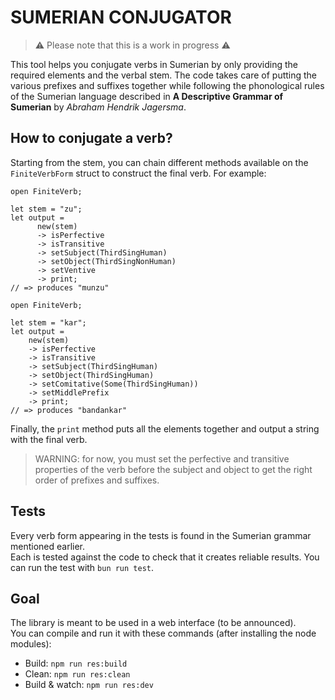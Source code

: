 # SUMERIAN CONJUGATOR

> ⚠️ Please note that this is a work in progress ⚠️

This tool helps you conjugate verbs in Sumerian by only providing the required elements and the verbal stem. The code takes care of putting the various prefixes and suffixes together while following the phonological rules of the Sumerian language described in **A Descriptive Grammar of Sumerian** by _Abraham Hendrik Jagersma_.

## How to conjugate a verb?

Starting from the stem, you can chain different methods available on the `FiniteVerbForm` struct to construct the final verb.
For example:

```res
open FiniteVerb;

let stem = "zu";
let output =
      new(stem)
      -> isPerfective
      -> isTransitive
      -> setSubject(ThirdSingHuman)
      -> setObject(ThirdSingNonHuman)
      -> setVentive
      -> print;
// => produces "munzu"
```

```res
open FiniteVerb;

let stem = "kar";
let output =
    new(stem)
    -> isPerfective
    -> isTransitive
    -> setSubject(ThirdSingHuman)
    -> setObject(ThirdSingHuman)
    -> setComitative(Some(ThirdSingHuman))
    -> setMiddlePrefix
    -> print;
// => produces "bandankar"
```

Finally, the `print` method puts all the elements together and output a string with the final verb.

> WARNING: for now, you must set the perfective and transitive properties of the verb before the subject and object to get the right order of prefixes and suffixes.

## Tests

Every verb form appearing in the tests is found in the Sumerian grammar mentioned earlier.  
Each is tested against the code to check that it creates reliable results.
You can run the test with `bun run test`.

## Goal

The library is meant to be used in a web interface (to be announced).  
You can compile and run it with these commands (after installing the node modules):

- Build: `npm run res:build`
- Clean: `npm run res:clean`
- Build & watch: `npm run res:dev`
